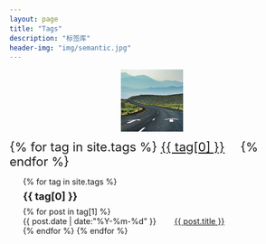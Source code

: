 ```yaml
---
layout: page
title: "Tags"
description: "标签库"
header-img: "img/semantic.jpg"
---
```

<center>
    <p><img src="/img/110x.jpg" align="center"></p>
</center>

<div id='tag_cloud'>
{% for tag in site.tags %}
<a href="#{{ tag[0] }}" title="{{ tag[0] }}" rel="{{ tag[1].size }}">{{ tag[0] }}</a>&emsp;
{% endfor %}
</div>

<ul class="listing">
{% for tag in site.tags %}
  <li class="listing-seperator" id="{{ tag[0] }}">{{ tag[0] }}</li>
{% for post in tag[1] %}
  <li class="listing-item">
  <time datetime="{{ post.date | date:"%Y-%m-%d" }}">{{ post.date | date:"%Y-%m-%d" }}</time>&emsp;&emsp;
  <a href="{{ post.url }}" title="{{ post.title }}">{{ post.title }}</a>
  </li>
{% endfor %}
{% endfor %}
</ul>

<script src="/media/js/jquery.tagcloud.js" type="text/javascript" charset="utf-8"></script> 
<script language="javascript">
$.fn.tagcloud.defaults = {
    size: {start: 1, end: 1, unit: 'em'},
      color: {start: '#f8e0e6', end: '#ff3333'}
};

$(function () {
    $('#tag_cloud a').tagcloud();
});
</script>

<style type="text/css">
.listing-seperator{
  list-style-type: none;
  line-height : 200%;
  font-weight : bold;
  font-size : 18px;
}
  
.listing-item{
  list-style-type: none;
}

#tag_cloud{
	font-size: 22px;
}
</style>
